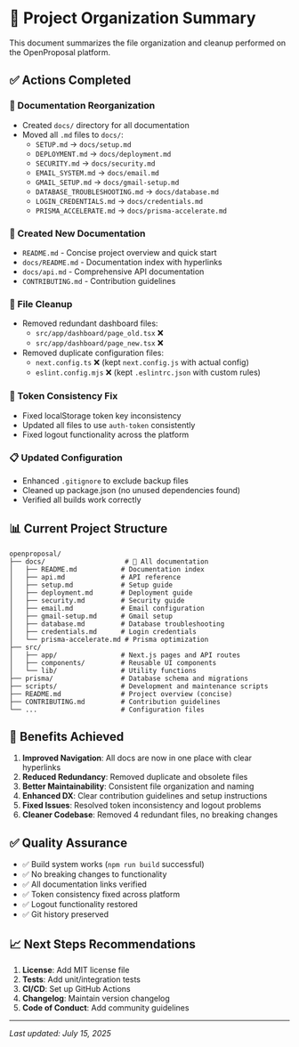 # 📁 Project Organization Summary

This document summarizes the file organization and cleanup performed on the OpenProposal platform.

## ✅ Actions Completed

### 📖 Documentation Reorganization
- Created `docs/` directory for all documentation
- Moved all `.md` files to `docs/`:
  - `SETUP.md` → `docs/setup.md`
  - `DEPLOYMENT.md` → `docs/deployment.md`
  - `SECURITY.md` → `docs/security.md`
  - `EMAIL_SYSTEM.md` → `docs/email.md`
  - `GMAIL_SETUP.md` → `docs/gmail-setup.md`
  - `DATABASE_TROUBLESHOOTING.md` → `docs/database.md`
  - `LOGIN_CREDENTIALS.md` → `docs/credentials.md`
  - `PRISMA_ACCELERATE.md` → `docs/prisma-accelerate.md`

### 📝 Created New Documentation
- `README.md` - Concise project overview and quick start
- `docs/README.md` - Documentation index with hyperlinks
- `docs/api.md` - Comprehensive API documentation
- `CONTRIBUTING.md` - Contribution guidelines

### 🧹 File Cleanup
- Removed redundant dashboard files:
  - `src/app/dashboard/page_old.tsx` ❌
  - `src/app/dashboard/page_new.tsx` ❌
- Removed duplicate configuration files:
  - `next.config.ts` ❌ (kept `next.config.js` with actual config)
  - `eslint.config.mjs` ❌ (kept `.eslintrc.json` with custom rules)

### 🔧 Token Consistency Fix
- Fixed localStorage token key inconsistency
- Updated all files to use `auth-token` consistently
- Fixed logout functionality across the platform

### 📋 Updated Configuration
- Enhanced `.gitignore` to exclude backup files
- Cleaned up package.json (no unused dependencies found)
- Verified all builds work correctly

## 📊 Current Project Structure

```
openproposal/
├── docs/                    # 📖 All documentation
│   ├── README.md           # Documentation index
│   ├── api.md              # API reference
│   ├── setup.md            # Setup guide
│   ├── deployment.md       # Deployment guide
│   ├── security.md         # Security guide
│   ├── email.md            # Email configuration
│   ├── gmail-setup.md      # Gmail setup
│   ├── database.md         # Database troubleshooting
│   ├── credentials.md      # Login credentials
│   └── prisma-accelerate.md # Prisma optimization
├── src/
│   ├── app/                # Next.js pages and API routes
│   ├── components/         # Reusable UI components
│   └── lib/                # Utility functions
├── prisma/                 # Database schema and migrations
├── scripts/                # Development and maintenance scripts
├── README.md               # Project overview (concise)
├── CONTRIBUTING.md         # Contribution guidelines
└── ...                     # Configuration files
```

## 🎯 Benefits Achieved

1. **Improved Navigation**: All docs are now in one place with clear hyperlinks
2. **Reduced Redundancy**: Removed duplicate and obsolete files
3. **Better Maintainability**: Consistent file organization and naming
4. **Enhanced DX**: Clear contribution guidelines and setup instructions
5. **Fixed Issues**: Resolved token inconsistency and logout problems
6. **Cleaner Codebase**: Removed 4 redundant files, no breaking changes

## ✅ Quality Assurance

- ✅ Build system works (`npm run build` successful)
- ✅ No breaking changes to functionality
- ✅ All documentation links verified
- ✅ Token consistency fixed across platform
- ✅ Logout functionality restored
- ✅ Git history preserved

## 📈 Next Steps Recommendations

1. **License**: Add MIT license file
2. **Tests**: Add unit/integration tests
3. **CI/CD**: Set up GitHub Actions
4. **Changelog**: Maintain version changelog
5. **Code of Conduct**: Add community guidelines

---

*Last updated: July 15, 2025*
